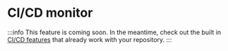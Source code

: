﻿---
sidebar_position: 6
---

# CI/CD monitor

:::info
This feature is coming soon. In the meantime, check out the built in [CI/CD features](../development/cicd-pipeline.md) that already work with your repository.
:::
